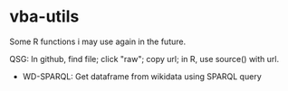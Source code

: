 # vba-utils
Some R functions i may use again in the future.

QSG: In github, find file; click "raw"; copy url; in R, use source() with url.

- WD-SPARQL: Get dataframe from wikidata using SPARQL query
